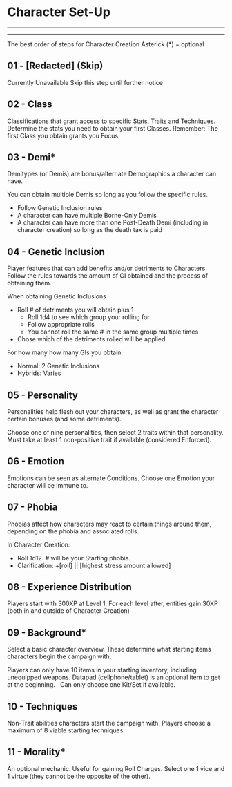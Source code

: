# Character Set-Up
________________________________________
________________________________________

The best order of steps for Character Creation
Asterick (\*) = optional

## 01 - \[Redacted] (Skip)
Currently Unavailable
Skip this step until further notice

## 02 - Class
Classifications that grant access to specific Stats, Traits and Techniques. Determine the stats you need to obtain your first Classes.
Remember: The first Class you obtain grants you Focus.

## 03 - Demi*
Demitypes (or Demis) are bonus/alternate Demographics a character can have. 

You can obtain multiple Demis so long as you follow the specific rules.
-	Follow Genetic Inclusion rules
-	A character can have multiple Borne-Only Demis 
-	A character can have more than one Post-Death Demi (including in character creation) so long as the death tax is paid

## 04 - Genetic Inclusion
Player features that can add benefits and/or detriments to Characters.
Follow the rules towards the amount of GI obtained and the process of obtaining them.

When obtaining Genetic Inclusions
-	Roll # of detriments you will obtain plus 1
	-	Roll 1d4 to see which group your rolling for
	-	Follow appropriate rolls
	-	You cannot roll the same # in the same group multiple times
-	Chose which of the detriments rolled will be applied

For how many how many GIs you obtain:
-	Normal: 2 Genetic Inclusions 
-	Hybrids: Varies

## 05 - Personality
Personalities help flesh out your characters, as well as grant the character certain bonuses (and some detriments). 

Choose one of nine personalities, then select 2 traits within that personality. Must take at least 1 non-positive trait if available (considered Enforced).

## 06 - Emotion
Emotions can be seen as alternate Conditions. Choose one Emotion your character will be Immune to.

## 07 - Phobia
Phobias affect how characters may react to certain things around them, depending on the phobia and associated rolls.

In Character Creation: 
-	Roll 1d12. # will be your Starting phobia.
-	Clarification: +\[roll] || \[highest stress amount allowed]

## 08 - Experience Distribution
Players start with 300XP at Level 1. For each level after, entities gain 30XP (both in and outside of Character Creation)

## 09 - Background*
Select a basic character overview. These determine what starting items characters begin the campaign with.

Players can only have 10 items in your starting inventory, including unequipped weapons. Datapad (cellphone/tablet) is an optional item to get at the beginning.   Can only choose one Kit/Set if available.

## 10 - Techniques
Non-Trait abilities characters start the campaign with. Players choose a maximum of 8 viable starting techniques.

## 11 - Morality*
An optional mechanic. Useful for gaining Roll Charges.
Select one 1 vice and 1 virtue (they cannot be the opposite of the other).
